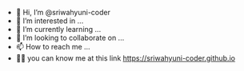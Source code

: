 - 👋 Hi, I’m @sriwahyuni-coder
- 👀 I’m interested in ...
- 🌱 I’m currently learning ...
- 💞️ I’m looking to collaborate on ...
- 📫 How to reach me ...
- 🧕🏻 you can know me at this link https://sriwahyuni-coder.github.io

<!---
sriwahyuni-coder/sriwahyuni-coder is a ✨ special ✨ repository because its `README.md` (this file) appears on your GitHub profile.
You can click the Preview link to take a look at your changes.
--->
